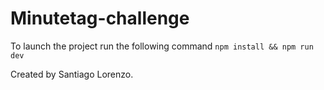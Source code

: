 # Minutetag-challenge

To launch the project run the following command
`npm install && npm run dev`

Created by Santiago Lorenzo.
